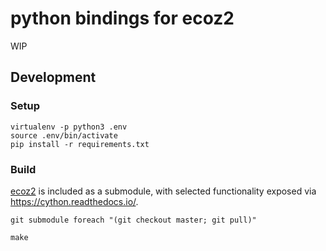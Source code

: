# python bindings for ecoz2

WIP

## Development

### Setup

    virtualenv -p python3 .env
    source .env/bin/activate
    pip install -r requirements.txt

### Build

[ecoz2](https://github.com/ecoz2/ecoz2) is included as a submodule,
with selected functionality exposed via
https://cython.readthedocs.io/.


    git submodule foreach "(git checkout master; git pull)"
    
    make
